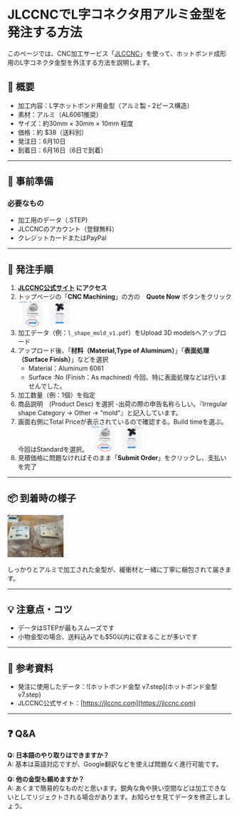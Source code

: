 # JLCCNCでL字コネクタ用アルミ金型を発注する方法

このページでは、CNC加工サービス「[JLCCNC](https://jlccnc.com)」を使って、ホットボンド成形用のL字コネクタ金型を外注する方法を説明します。

## 📝 概要

- 加工内容：L字ホットボンド用金型（アルミ製・2ピース構造）
- 素材：アルミ（AL6061推奨）
- サイズ：約30mm × 30mm × 10mm 程度
- 価格：約 \$38（送料別）
- 発注日：6月10日
- 到着日：6月16日（6日で到着）

---

## 🔧 事前準備

### 必要なもの
- 加工用のデータ（.STEP)
- JLCCNCのアカウント（登録無料）
- クレジットカードまたはPayPal

---

## 🛒 発注手順

1. **[JLCCNC公式サイト](https://jlccnc.com) にアクセス**
2. トップページの「**CNC Machining**」の方の　**Quote Now** ボタンをクリック  
   <img src="images/quoteNow.png" width="25%">
3. 加工データ（例：`l_shape_mold_v1.pdf`）をUpload 3D modelsへアップロード
4. アップロード後、「**材料（Material,Type of Aluminum）**」「**表面処理（Surface Finish）**」などを選択  
   - Material：Aluminum 6061
   - Surface :No (Finish：As machined) 今回、特に表面処理などは行いませんでした。
5. 加工数量（例：1個）を指定
6. 商品説明　(Product Desc) を選択
   -出荷の際の申告名称らしい。『Irregular shape Category -> Other -> "mold"』と記入しています。
7. 画面右側にTotal Priceが表示されているので確認する。Build timeを選ぶ。今回はStandardを選択。 
   <img src="images/quoteNow.png" width="25%">
10. 見積価格に問題なければそのまま「**Submit Order**」をクリックし、支払いを完了

---

## 📦 到着時の様子
<img src="images/s-IMG_9273.jpg" width="25%">

しっかりとアルミで加工された金型が、緩衝材と一緒に丁寧に梱包されて届きます。

---

## 💡 注意点・コツ

- データはSTEPが最もスムーズです
- 小物金型の場合、送料込みでも\$50以内に収まることが多いです

---

## 🔗 参考資料

- 発注に使用したデータ：![ホットボンド金型 v7.step](ホットボンド金型 v7.step)
- JLCCNC公式サイト：[https://jlccnc.com](https://jlccnc.com)

---

## ❓ Q&A

**Q: 日本語のやり取りはできますか？**  
A: 基本は英語対応ですが、Google翻訳などを使えば問題なく進行可能です。

**Q: 他の金型も頼めますか？**  
A: あくまで簡易的なものだと思います。鋭角な角や狭い空間などは加工できないとしてリジェクトされる場合があります。お知らせを見てデータを修正しましょう。
